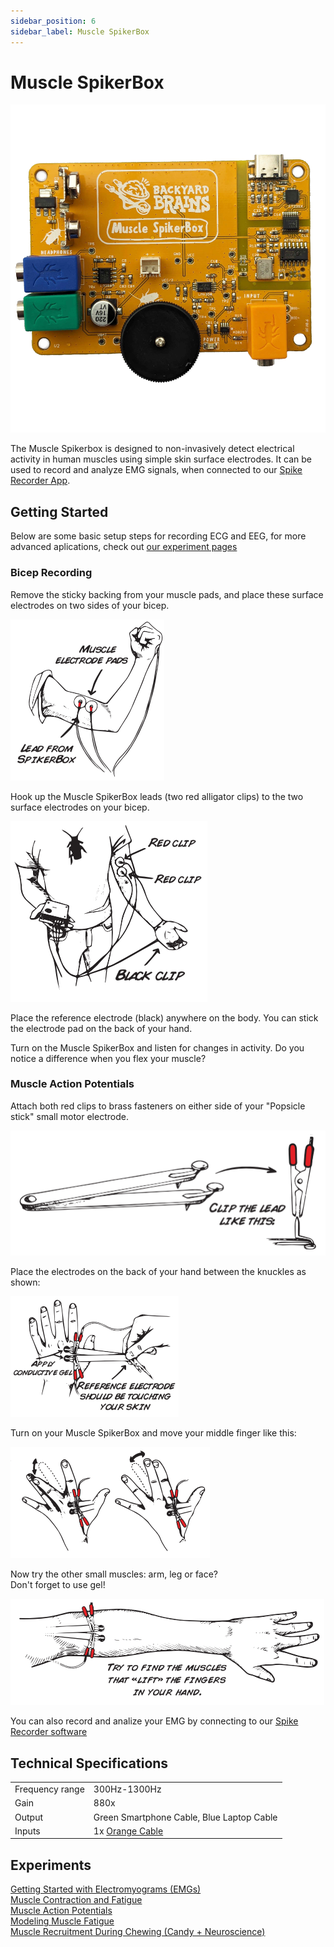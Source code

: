 ```yaml
---
sidebar_position: 6
sidebar_label: Muscle SpikerBox
---
```


# Muscle SpikerBox #

![image](./diagram.png)

The Muscle Spikerbox is designed to non-invasively detect electrical activity in human muscles using simple skin surface electrodes. It can be used to record and analyze EMG signals, when connected to our [Spike Recorder App](../../Software/SpikeRecorder/). 

## Getting Started ##

Below are some basic setup steps for recording ECG and EEG, for more advanced aplications, check out [our experiment pages](#experiments)

### Bicep Recording

Remove the sticky backing from your muscle pads, and place these surface electrodes on two sides of your bicep.

![bicep electrode placement](./Bicep1.png)

Hook up the Muscle SpikerBox leads (two red alligator clips) to the two surface electrodes on your bicep.

![wire diagram](./Bicep2.png)

Place the reference electrode (black) anywhere on the body. You can stick the electrode pad on the back of your hand.

Turn on the Muscle SpikerBox and listen for changes in activity. Do you notice a difference when you flex your muscle?

### Muscle Action Potentials

Attach both red clips to brass fasteners on either side of your "Popsicle stick" small motor electrode.

![fine muscle1](./fineMuscle1.png)

Place the electrodes on the back of your hand between the knuckles as shown:

![knuckle electrode placement](./fineMuscle2.png)

Turn on your Muscle SpikerBox and move your middle finger like this:

![finger movement](fineMuscle3.png)

Now try the other small muscles: arm, leg or face?  
Don't forget to use gel!

![arm placement](./fineMuscle4.png)


You can also record and analize your EMG by connecting to our [Spike Recorder software](../../Software/SpikeRecorder/)

## Technical Specifications ##

|||
|---|---|
|Frequency range | 300Hz-1300Hz|
|Gain|880x|
|Output|Green Smartphone Cable, Blue Laptop Cable|
|Inputs|1x [Orange Cable](https://backyardbrains.com/products/muscleElectrodeCable)|

## Experiments ##
[Getting Started with Electromyograms (EMGs)](https://backyardbrains.com/experiments/emgspikerbox)\
[Muscle Contraction and Fatigue](https://backyardbrains.com/experiments/fatigue)\
[Muscle Action Potentials](https://backyardbrains.com/experiments/muscleActionPotential)\
[Modeling Muscle Fatigue](https://backyardbrains.com/experiments/rateoffatigue)\
[Muscle Recruitment During Chewing (Candy + Neuroscience)](https://backyardbrains.com/experiments/Musclechewing)
